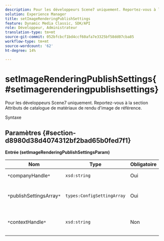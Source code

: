 ```yaml
---
description: Pour les développeurs Scene7 uniquement. Reportez-vous à la section Attributs de catalogue de matériaux de rendu d'image de référence.
solution: Experience Manager
title: setImageRenderingPublishSettings
feature: Dynamic Media Classic, SDK/API
role: Développeur, Administrateur
translation-type: tm+mt
source-git-commit: 052bfcbcf1bd4ccf60afa7e3325bf58dd07cba85
workflow-type: tm+mt
source-wordcount: '62'
ht-degree: 14%

---
```



# setImageRenderingPublishSettings{#setimagerenderingpublishsettings}

Pour les développeurs Scene7 uniquement. Reportez-vous à la section Attributs de catalogue de matériaux de rendu d&#39;image de référence.

Syntaxe

## Paramètres {#section-d8980d38d4074312bf2bad65b0fed7f1}

**Entrée (setImageRenderingPublishSettingsParam)**

| Nom | Type | Obligatoire | Description |
|---|---|---|---|
| `*`companyHandle`*` | `xsd:string` | Oui | Poignée de société. |
| `*`publishSettingsArray`*` | `types:ConfigSettingArray` | Oui | Pour les développeurs Scene7 uniquement. |
| `*`contextHandle`*` | `xsd:string` | Non | Traitement du contexte de publication. |

